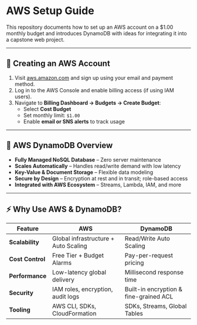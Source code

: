 # AWS Setup Guide

This repository documents how to set up an AWS account on a $1.00 monthly budget and introduces DynamoDB with ideas for integrating it into a capstone web project.

---

## 🔐 Creating an AWS Account

1. Visit [aws.amazon.com](https://aws.amazon.com/) and sign up using your email and payment method.
2. Log in to the AWS Console and enable billing access (if using IAM users).
3. Navigate to **Billing Dashboard → Budgets → Create Budget**:
   - Select **Cost Budget**
   - Set monthly limit: `$1.00`
   - Enable **email or SNS alerts** to track usage

---

## 🧠 AWS DynamoDB Overview

- **Fully Managed NoSQL Database** – Zero server maintenance
- **Scales Automatically** – Handles read/write demand with low latency
- **Key-Value & Document Storage** – Flexible data modeling
- **Secure by Design** – Encryption at rest and in transit; role-based access
- **Integrated with AWS Ecosystem** – Streams, Lambda, IAM, and more

---

## ⚡️ Why Use AWS & DynamoDB?

| Feature         | AWS                                 | DynamoDB                              |
|----------------|--------------------------------------|----------------------------------------|
| **Scalability** | Global infrastructure + Auto Scaling | Read/Write Auto Scaling                |
| **Cost Control**| Free Tier + Budget Alarms           | Pay-per-request pricing                |
| **Performance** | Low-latency global delivery         | Millisecond response time              |
| **Security**    | IAM roles, encryption, audit logs   | Built-in encryption & fine-grained ACL |
| **Tooling**     | AWS CLI, SDKs, CloudFormation       | SDKs, Streams, Global Tables           |

